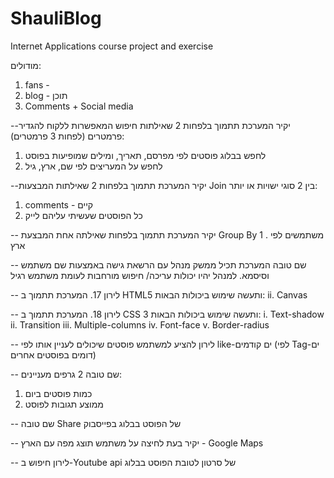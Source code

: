 # ShauliBlog
Internet Applications course project and exercise


מודולים:
1. fans - 
2. blog - תוכן
3. Comments + Social media

--יקיר
המערכת תתמוך בלפחות 2 שאילתות חיפוש המאפשרות ללקוח להגדיר פרמטרים (לפחות 3 פרמטרים): 
1. לחפש בבלוג פוסטים לפי מפרסם, תאריך, ומילים שמופיעות בפוסט
2. לחפש על המעריצים לפי שם, ארץ, גיל

--יקיר
המערכת תתמוך בלפחות 2 שאילתות המבצעות Join בין 2 סוגי ישויות או יותר: 
1. comments - קיים
2. כל הפוסטים שעשיתי עליהם לייק

-- יקיר
המערכת תתמוך בלפחות שאילתה אחת המבצעת Group By
1 . משתמשים לפי ארץ

-- שם טובה
המערכת תכיל ממשק מנהל עם הרשאת גישה באמצעות שם משתמש וסיסמא. למנהל יהיו יכולות עריכה/ חיפוש מורחבות לעומת משתמש רגיל

 -- לירון
17.	המערכת תתמוך ב HTML5 ותעשה שימוש ביכולות הבאות: ii.	Canvas

-- לירון
18.	המערכת תתמוך ב CSS 3 ותעשה שימוש ביכולות הבאות:
i.	Text-shadow
ii.	Transition
iii.	Multiple-columns
iv.	Font-face
v.	Border-radius

-- לירון
להציע למשתמש פוסטים שיכולים לעניין אותו לפי like-ים קודמים (לפי Tag-ים דומים בפוסטים אחרים)

-- שם טובה
2 גרפים מעניינים:
1. כמות פוסטים ביום
2. ממוצע תגובות לפוסט

-- שם טובה
Share של הפוסט בבלוג בפייסבוק

-- יקיר
בעת לחיצה על משתמש תוצג מפה עם הארץ - Google Maps

-- לירון
חיפוש ב-Youtube api של סרטון לטובת הפוסט בבלוג
